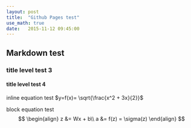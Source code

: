 ```yaml
---
layout: post
title:  "Github Pages test"
use_math: true
date:   2015-11-12 09:45:00
---
```


## Markdown test

### title level test 3

#### title level test 4

inline equation test $y=f(x)= \sqrt{\frac{x^2 + 3x}{2}}$

block equation test
$$
\begin{align}
z &= Wx + b\\
a &= f(z) = \sigma(z)
\end{align}
$$
